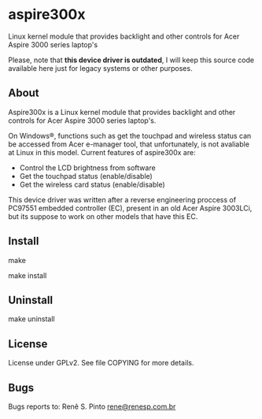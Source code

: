 # aspire300x
Linux kernel module that provides backlight and other controls for Acer Aspire 3000 series laptop's

Please, note that **this device driver is outdated**, I will keep this source code available here just
for legacy systems or other purposes.

## About

Aspire300x is a Linux kernel module that provides backlight and other controls for Acer Aspire 3000 series laptop's.

On Windows®, functions such as get the touchpad and wireless status can be
accessed from Acer e-manager tool, that unfortunately, is not avaliable at
Linux in this model. Current features of aspire300x are:

* Control the LCD brightness from software
* Get the touchpad status (enable/disable)
* Get the wireless card status (enable/disable)

This device driver was written after a reverse engineering proccess of PC97551 embedded controller (EC), present in an old Acer Aspire 3003LCi, but its suppose to work on other models that have this EC.

## Install

make

make install

## Uninstall

make uninstall

## License

License under GPLv2. See file COPYING for more details.

## Bugs

Bugs reports to:
	Renê S. Pinto <rene@renesp.com.br>

